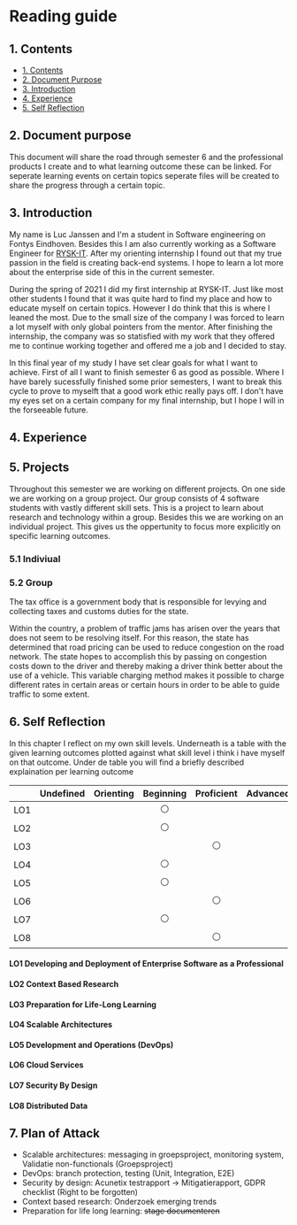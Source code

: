 # Reading guide
## 1. Contents
- [1. Contents](#1-contents)
- [2. Document Purpose](#2-document-purpose)
- [3. Introduction](#3-introduction)
- [4. Experience](#4-experience)
- [5. Self Reflection](#5-self-reflection)

## 2. Document purpose
This document will share the road through semester 6 and the professional products I create and to what learning outcome these can be linked. For seperate learning events on certain topics seperate files will be created to share the progress through a certain topic.

## 3. Introduction
My name is Luc Janssen and I'm a student in Software engineering on Fontys Eindhoven. Besides this I am also currently working as a Software Engineer for [RYSK-IT](https://www.rysk-it.net/). After my orienting internship I found out that my true passion in the field is creating back-end systems. I hope to learn a lot more about the enterprise side of this in the current semester.

During the spring of 2021 I did my first internship at RYSK-IT. Just like most other students I found that it was quite hard to find my place and how to educate myself on certain topics. However I do think that this is where I leaned the most. Due to the small size of the company I was forced to learn a lot myself with only global pointers from the mentor. After finishing the internship, the company was so statisfied with my work that they offered me to continue working together and offered me a job and I decided to stay.

In this final year of my study I have set clear goals for what I want to achieve.
First of all I want to finish semester 6 as good as possible. Where I have barely sucessfully finished some prior semesters, I want to break this cycle to prove to myselft that a good work ethic really pays off. I don't have my eyes set on a certain company for my final internship, but I hope I will in the forseeable future.

## 4. Experience

## 5. Projects
Throughout this semester we are working on different projects. On one side we are working on a group project. Our group consists of 4 software students with vastly different skill sets. This is a project to learn about research and technology within a group. 
Besides this we are working on an individual project. This gives us the oppertunity to focus more explicitly on specific learning outcomes.

### 5.1 Indiviual


### 5.2 Group
The tax office is a government body that is responsible for levying and collecting taxes and customs duties for the state.

Within the country, a problem of traffic jams has arisen over the years that does not seem to be resolving itself. For this reason, the state has determined that road pricing can be used to reduce congestion on the road network. The state hopes to accomplish this by passing on congestion costs down to the driver and thereby making a driver think better about the use of a vehicle. This variable charging method makes it possible to charge different rates in certain areas or certain hours in order to be able to guide traffic to some extent.

## 6. Self Reflection
In this chapter I reflect on my own skill levels. Underneath is a table with the given learning outcomes plotted against what skill level i think i have myself on that outcome. Under de table you will find a briefly described explaination per learning outcome

|     |Undefined|Orienting|Beginning|Proficient|Advanced| 
|-----|:-------:|:-------:|:-------:|:--------:|:-------:|
| LO1 |   |   |⚪|   |   |
| LO2 |   |   |⚪|   |   |
| LO3 |   |   |   |⚪|   | 
| LO4 |   |   |⚪|   |   |
| LO5 |   |   |⚪|   |   |
| LO6 |   |   |   |⚪|   |
| LO7 |   |   |⚪|   |   |
| LO8 |   |   |  |⚪|   |

#### LO1 Developing and Deployment of Enterprise Software as a Professional
#### LO2 Context Based Research
#### LO3 Preparation for Life-Long Learning
#### LO4 Scalable Architectures
#### LO5 Development and Operations (DevOps)
#### LO6 Cloud Services
#### LO7 Security By Design
#### LO8 Distributed Data

## 7. Plan of Attack
- Scalable architectures: messaging in groepsproject, monitoring system, Validatie non-functionals (Groepsproject)
- DevOps: branch protection, testing (Unit, Integration, E2E)
- Security by design: Acunetix testrapport -> Mitigatierapport, GDPR checklist (Right to be forgotten)
- Context based research: Onderzoek emerging trends
- Preparation for life long learning: ~~stage documenteren~~
